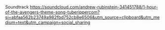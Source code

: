 Soundtrack
https://soundcloud.com/andrew-rubinstein-341451788/1-hour-of-the-avengers-theme-song-tuberippercom?si=abfaa562b23749a982fbd752cb8e6506&utm_source=clipboard&utm_medium=text&utm_campaign=social_sharing